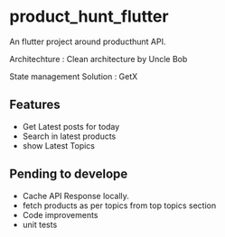 # product_hunt_flutter

An flutter project around producthunt API.

Architechture : 
Clean architecture by Uncle Bob 

State management Solution : GetX

## Features

-  Get Latest posts for today
-  Search in latest products
-  show Latest Topics

## Pending to develope

-  Cache API Response locally.
-  fetch products as per topics from top topics section
-  Code improvements
-  unit tests



